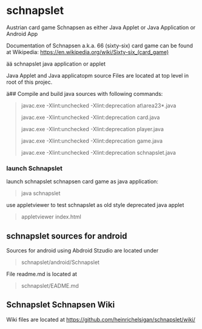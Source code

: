 # schnapslet 

Austrian card game Schnapsen as either Java Applet or Java Application or Android App

Documentation of Schnapsen a.k.a. 66 (sixty-six) card game can be found at Wikipedia:
https://en.wikipedia.org/wiki/Sixty-six_(card_game) 

ää schnapslet java application or applet

Java Applet and Java applicatopm source Files are located at top level in root of this projec.

ä## Compile and build java sources with following commands:

> javac.exe -Xlint:unchecked -Xlint:deprecation at\area23\*.java
>
> javac.exe -Xlint:unchecked -Xlint:deprecation card.java
>
> javac.exe -Xlint:unchecked -Xlint:deprecation player.java
>
> javac.exe -Xlint:unchecked -Xlint:deprecation game.java
>
> javac.exe -Xlint:unchecked -Xlint:deprecation schnapslet.java

### launch Schnapslet

launch schnapslet schnapsen card game as java application:
> java schnapslet

use appletviewer to test schnapslet as old style deprecated java applet
> appletviewer index.html

## schnapslet sources for android 

Sources for android using Abdroid Stzudio are located under 
> schnapslet/android/Schnapslet

File readme.md is located at
> schnapslet/EADME.md

## Schnapslet Schnapsen Wiki 

Wiki files are located at
https://github.com/heinrichelsigan/schnapslet/wiki/
